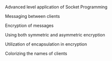 
Advanced level application of Socket Programming

Messaging between clients

Encryption of messages

Using both symmetric and asymmetric encryption

Utilization of encapsulation in encryption

Colorizing the names of clients
